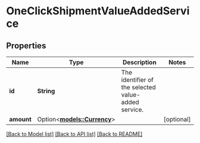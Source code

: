 # OneClickShipmentValueAddedService

## Properties

Name | Type | Description | Notes
------------ | ------------- | ------------- | -------------
**id** | **String** | The identifier of the selected value-added service. | 
**amount** | Option<[**models::Currency**](Currency.md)> |  | [optional]

[[Back to Model list]](../README.md#documentation-for-models) [[Back to API list]](../README.md#documentation-for-api-endpoints) [[Back to README]](../README.md)


